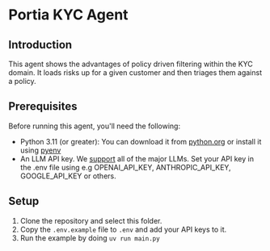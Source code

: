 # Portia KYC Agent

## Introduction
This agent shows the advantages of policy driven filtering within the KYC domain. It loads risks up for a given customer and then triages them against a policy. 

## Prerequisites

Before running this agent, you'll need the following:

- Python 3.11 (or greater): You can download it from [python.org](https://www.python.org/downloads/) or install it using [pyenv](https://github.com/pyenv/pyenv)
- An LLM API key. We <a href="https://docs.portialabs.ai/manage-config#api-keys">support</a> all of the major LLMs. Set your API key in the .env file using e.g OPENAI_API_KEY, ANTHROPIC_API_KEY, GOOGLE_API_KEY or others.

## Setup

1. Clone the repository and select this folder.
2. Copy the `.env.example` file to `.env` and add your API keys to it.
3. Run the example by doing `uv run main.py`